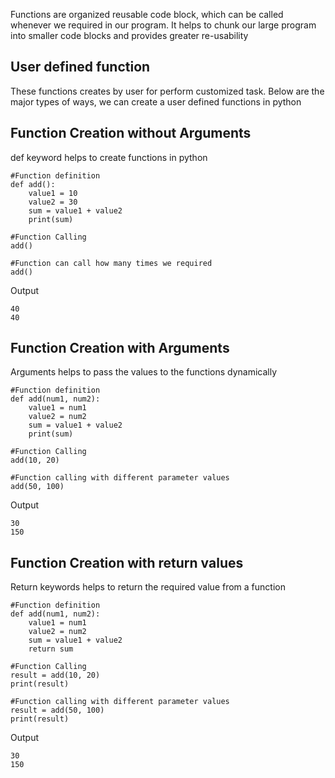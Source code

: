 Functions are organized reusable code block, which can be called whenever we required in our program. It helps to chunk our large program into smaller code blocks and provides greater re-usability

## **User defined function**
These functions creates by user for perform customized task.
Below are the major types of ways, we can create a user defined functions in python

## **Function Creation without Arguments**
def keyword helps to create functions in python

    #Function definition
    def add():
        value1 = 10
        value2 = 30
        sum = value1 + value2
        print(sum)

    #Function Calling 
    add()

    #Function can call how many times we required
    add()

 Output

    40
    40

## **Function Creation with Arguments**
Arguments helps to pass the values to the functions dynamically

    #Function definition
    def add(num1, num2):
        value1 = num1
        value2 = num2
        sum = value1 + value2
        print(sum)

    #Function Calling 
    add(10, 20)

    #Function calling with different parameter values
    add(50, 100)

 Output

    30
    150

## **Function Creation with return values**
Return keywords helps to return the required value from a function 

    #Function definition
    def add(num1, num2):
        value1 = num1
        value2 = num2
        sum = value1 + value2
        return sum

    #Function Calling 
    result = add(10, 20)
    print(result)

    #Function calling with different parameter values
    result = add(50, 100)
    print(result)

 Output

    30
    150